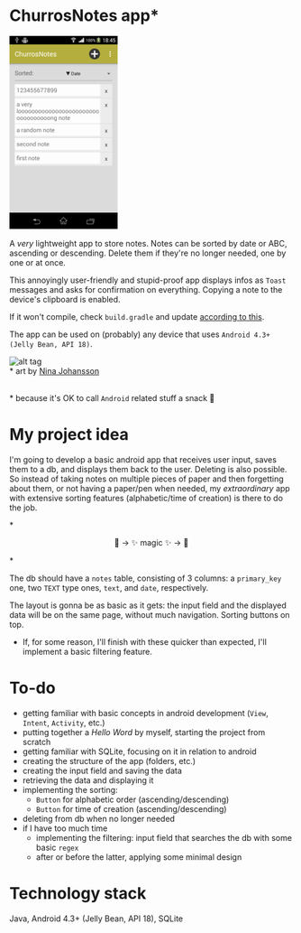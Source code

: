 ChurrosNotes app\*
============
![alt tag](/Churros/app/src/main/res/drawable/screenshot.png)

A *very* lightweight app to store notes. Notes can be sorted by date or ABC, ascending or descending. Delete them if they're no longer needed, one by one or at once.

This annoyingly user-friendly and stupid-proof app displays infos as `Toast` messages and asks for confirmation on everything. Copying a note to the device's clipboard is enabled.

If it won't compile, check `build.gradle` and update [according to this](https://developer.android.com/guide/platform/j8-jack.html).

The app can be used on (probably) any device that uses `Android 4.3+ (Jelly Bean, API 18)`.

![alt tag](http://www.ninajohansson.se/wp-content/uploads/2011/04/Barcelona_9.jpg)
<br />
\* art by [Nina Johansson](http://www.ninajohansson.se/)
<br />
<br />

\* because it's OK to call `Android` related stuff a snack :cookie:
<br />


My project idea
============

I'm going to develop a basic android app that receives user input, saves them to a db, and displays them back to the user. Deleting is also possible. So instead of taking notes on multiple pieces of paper and then forgetting about them, or not having a paper/pen when needed, my *extraordinary* app with extensive sorting features (alphabetic/time of creation) is there to do the job.

*<p align="center">
:notebook: -> :sparkles: magic :sparkles: -> :iphone:
</p>*

The db should have a `notes` table, consisting of 3 columns: a `primary_key` one, two `TEXT` type ones, `text`, and `date`, respectively.

The layout is gonna be as basic as it gets: the input field and the displayed data will be on the same page, without much navigation. Sorting buttons on top.

* If, for some reason, I'll finish with these quicker than expected, I'll implement a basic filtering feature.


To-do
============
* getting familiar with basic concepts in android development (`View`, `Intent`, `Activity`, etc.)
* putting together a *Hello Word*  by myself, starting the project from scratch
* getting familiar with SQLite, focusing on it in relation to android
* creating the structure of the app (folders, etc.)
* creating the input field and saving the data
* retrieving the data and displaying it
* implementing the sorting:
  * `Button` for alphabetic order (ascending/descending)
  * `Button` for time of creation (ascending/descending)
* deleting from db when no longer needed
* if I have too much time
  * implementing the filtering: input field that searches the db with some basic `regex`
  * after or before the latter, applying some minimal design


Technology stack
============
Java, Android 4.3+ (Jelly Bean, API 18), SQLite
